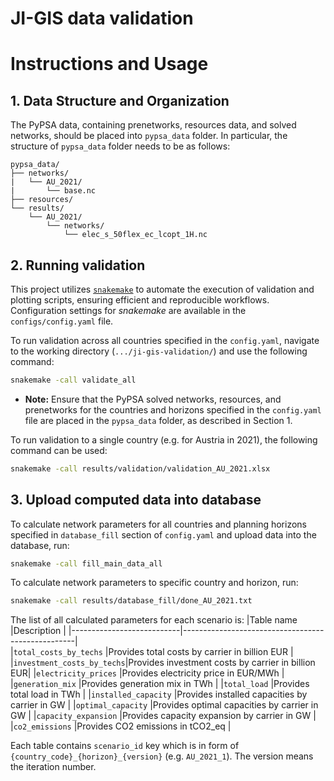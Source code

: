 # JI-GIS data validation

# Instructions and Usage
## 1. Data Structure and Organization
The PyPSA data, containing prenetworks, resources data, and solved networks, should be placed into `pypsa_data` folder. In particular, the structure of `pypsa_data` folder needs to be as follows:

```
pypsa_data/
├── networks/
|   └── AU_2021/
|       └── base.nc
├── resources/
└── results/
    └── AU_2021/
        └── networks/
            └── elec_s_50flex_ec_lcopt_1H.nc
```

## 2. Running validation

This project utilizes [`snakemake`](https://snakemake.readthedocs.io/en/stable/) to automate the execution of validation and plotting scripts, ensuring efficient and reproducible workflows. Configuration settings for *snakemake* are available in the `configs/config.yaml` file.

To run validation across all countries specified in the `config.yaml`, navigate to the working directory (`.../ji-gis-validation/`) and use the following command:
```bash
snakemake -call validate_all
```
* **Note:** Ensure that the PyPSA solved networks, resources, and prenetworks for the countries and horizons specified in the `config.yaml` file are placed in the `pypsa_data` folder, as described in Section 1.

To run validation to a single country (e.g. for Austria in 2021), the following command can be used:
``` bash
snakemake -call results/validation/validation_AU_2021.xlsx
```

## 3. Upload computed data into database

To calculate network parameters for all countries and planning horizons specified in `database_fill` section of `config.yaml` and upload data into the database, run:
``` bash
snakemake -call fill_main_data_all
```
To calculate network parameters to specific country and horizon, run:
``` bash
snakemake -call results/database_fill/done_AU_2021.txt
```
The list of all calculated parameters for each scenario is:
|Table name                 |Description                                        |
|---------------------------|---------------------------------------------------|  
|`total_costs_by_techs`     |Provides total costs by carrier in billion EUR     |
|`investment_costs_by_techs`|Provides investment costs by carrier in billion EUR|
|`electricity_prices`       |Provides electricity price in EUR/MWh              |
|`generation_mix`           |Provides generation mix in TWh                     |
|`total_load`               |Provides total load in TWh                         |
|`installed_capacity`       |Provides installed capacities by carrier in GW     |
|`optimal_capacity`         |Provides optimal capacities by carrier in GW       |
|`capacity_expansion`       |Provides capacity expansion by carrier in GW       |
|`co2_emissions`            |Provides CO2 emissions in tCO2_eq                  |

Each table contains `scenario_id` key which is in form of `{country_code}_{horizon}_{version}` (e.g. `AU_2021_1`). The version means the iteration number.